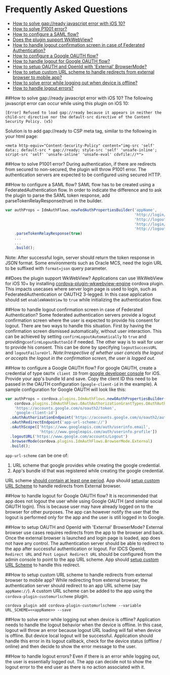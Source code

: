 # Frequently Asked Questions
* [How to solve gap://ready javascript error with iOS 10?](#gapready)
* [How to solve P1001 error?](#p1001)
* [How to configure a SAML flow?](#saml)
* [Does the plugin support WkWebView?](#WKWebView)
* [How to handle logout confirmation screen in case of Federated Authentication?](#logoutConfirm)
* [How to configure a Google OAUTH flow?](#google)
* [How to handle logout for Google OAUTH flow?](#googleLogout)
* [How to setup OAUTH and OpenId with 'External' BrowserMode?](#externalBrowser)
* [How to setup custom URL scheme to handle redirects from external browser to mobile app?](#urlScheme)
* [How to solve error while logging out when device is offline?](#offlineLogout)
* [How to handle logout errors?](#logoutError)

##<a name="gapready"></a>How to solve gap://ready javascript error with iOS 10?
The following javascript error can occur while using this plugin on iOS 10:
```
[Error] Refused to load gap://ready because it appears in neither the child-src directive nor the default-src directive of the Content Security Policy. (x5)
```
Solution is to add gap://ready to CSP meta tag, similar to the following in your html page:
```
<meta http-equiv="Content-Security-Policy" content="img-src 'self' data:; default-src * gap://ready; style-src 'self' 'unsafe-inline'; script-src 'self' 'unsafe-inline' 'unsafe-eval' cdvfile://*">
```

##<a name="p1001"></a>How to solve P1001 error?
During authentication, if there are redirects from secured to non-secured, the plugin will throw P1001 error.
The authentication servers are expected to be configured using secured HTTP.

##<a name="saml"></a>How to configure a SAML flow?
SAML flow has to be created using a FederatedAuthentication flow.
In order to indicate the difference and to ask the plugin to parse the SAML token response, add parseTokenRelayResponse(true) in the builder.
```js
var authProps = IdmAuthFlows.newFedAuthPropertiesBuilder('appName',
                                                         'http://login/url',
                                                         'http://logout/url',
                                                         'http://login/success',
                                                         'http://logout/failed')
    .parseTokenRelayResponse(true)
    ...
    ...
    .build();
```

Note: After successful login, server should return the token response in JSON format.
Some environments such as Oracle MCS, need the login URL to be suffixed with `format=json` query parameter.

##<a name="WKWebView"></a>Does the plugin support WkWebView?
Applications can use WkWebView for iOS 10+ by installing [cordova-plugin-wkwebview-engine](https://github.com/apache/cordova-plugin-wkwebview-engine/) cordova plugin.
This impacts usecases where server login page is used to login, such as FederatedAuthentication or OAUTH2 3-legged. In this case application should set `enableWkWebView` to `true`
while initializing the authentication flow.

##<a name="logoutConfirm"></a>How to handle logout confirmation screen in case of Federated Authentication?
Some federated authentication servers provide a logout confirmation screen where the user is expected to provide his consent for logout.
There are two ways to handle this situation. First by having the confirmation screen dismissed automatically, without user interaction.
This can be achieved by setting `confirmLogoutAutomatically` to `true` and providing`confirmLogoutButtonId` if needed.
The other way is to wait for user to provide his consent. This can be done by specifying `logoutSuccessURL` and `logoutFailureUrl`.
*Note:Irrespective of whether user cancels the logout or accepts the logout in the confirmation screen, the user is logged out.*

##<a name="google"></a>How to configure a Google OAUTH flow?
For google OAUTH, create a credential of type `OAUTH client ID` from [google developer console](https://console.developers.google.com/apis/credentials) for iOS.
Provide your app's bundle Id and save. Copy the client ID this need to be passed in the OAUTH configuration (`google-client-id` in the example).
A sample configuration for Google OAUTH will look like this:
```js
var authProps = cordova.plugins.IdmAuthFlows.newOAuthPropertiesBuilder('JasmineJsTests',
    cordova.plugins.IdmAuthFlows.OAuthAuthorizationGrantTypes.OAuthAuthorizationCode,
    'https://accounts.google.com/o/oauth2/token',
    'google-client-id')
  .oAuthAuthorizationEndpoint('https://accounts.google.com/o/oauth2/auth')
  .oAuthRedirectEndpoint('app-url-scheme://')
  .oAuthScope(['https://www.googleapis.com/auth/userinfo.email',
               'https://www.googleapis.com/auth/userinfo.profile'])
  .logoutURL('https://www.google.com/accounts/Logout')
  .browserMode(cordova.plugins.IdmAuthFlows.BrowserMode.External)
  .build();
```

`app-url-scheme` can be one of:
1. URL scheme that google provides while creating the google credential.
2. App's bundle id that was registered while creating the google credential.

URL scheme [should contain at least one period](https://developers.google.com/identity/protocols/OAuth2InstalledApp#step-1-send-a-request-to-googles-oauth-20-server).
App should [setup custom URL Scheme](#urlScheme) to handle redirects from External browser. 

##<a name="googleLogout"></a>How to handle logout for Google OAUTH flow?
It is recommended that app does not logout the user while using Google OAUTH (and similar social OAUTH login).
This is because user may have already logged on to the browser for other purposes.
The app can however notify the user that the logout is performed only for the app and the user is still logged in to Google.

##<a name="externalBrowser"></a>How to setup OAUTH and OpenId with 'External' BrowserMode?
External browser use cases requires redirects from the app to the browser and back. 
Once the external browser is launched and login page is loaded, app does not have any control. 
The authentication server should be able to redirect to the app after successful authentication or logout. 
For IDCS OpenId, `Redirect URL` and `Post Logout Redirect URL` should be configured from the admin console to point to the app URL scheme. 
App should [setup custom URL Scheme](#urlScheme) to handle this redirect. 

##<a name="urlScheme"></a>How to setup custom URL scheme to handle redirects from external browser to mobile app?
While redirecting from external browser, the authentication server should redirect to an app URL scheme (say `appName://`).
A custom URL scheme can be added to the app using the `cordova-plugin-customurlscheme` plugin.

```
cordova plugin add cordova-plugin-customurlscheme --variable URL_SCHEME=<<appName>> --save
```

##<a name="offlineLogout"></a>How to solve error while logging out when device is offline?
Application needs to handle the logout behavior when the device is offline.
In this case, logout will throw an error because logout URL loading will fail when device is offline. But device local logout will be successful.
Application should handle this error in its logout callback, check for the device status (offline / online) and then decide
to show the error message to the user.

##<a name="logoutError"></a>How to handle logout errors?
Even if there is an error while logging out, the user is essentially logged out.
The app can decide not to show the logout error to the end user as there is no action associated with it.

